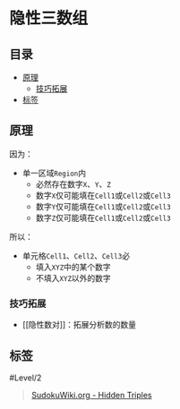 # 隐性三数组

<!-- START doctoc generated TOC please keep comment here to allow auto update -->
<!-- DON'T EDIT THIS SECTION, INSTEAD RE-RUN doctoc TO UPDATE -->
## 目录

- [原理](#%E5%8E%9F%E7%90%86)
  - [技巧拓展](#%E6%8A%80%E5%B7%A7%E6%8B%93%E5%B1%95)
- [标签](#%E6%A0%87%E7%AD%BE)

<!-- END doctoc generated TOC please keep comment here to allow auto update -->

## 原理

因为：
- 单一区域`Region`内
	- 必然存在数字`X`、`Y`、`Z`
	- 数字`X`仅可能填在`Cell1`或`Cell2`或`Cell3`
	- 数字`Y`仅可能填在`Cell1`或`Cell2`或`Cell3`
	- 数字`Z`仅可能填在`Cell1`或`Cell2`或`Cell3`

所以：
- 单元格`Cell1`、`Cell2`、`Cell3`必
	- 填入`XYZ`中的某个数字
	- 不填入`XYZ`以外的数字

###  技巧拓展

- [[隐性数对]]：拓展分析数的数量

## 标签

#Level/2

> [SudokuWiki.org - Hidden Triples](https://www.sudokuwiki.org/Hidden_Candidates#HT)
